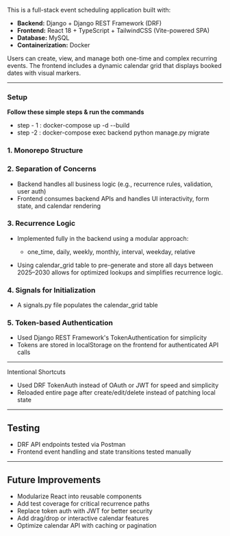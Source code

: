 This is a full-stack event scheduling application built with:

* **Backend:** Django + Django REST Framework (DRF)
* **Frontend:** React 18 + TypeScript + TailwindCSS (Vite-powered SPA)
* **Database:** MySQL
* **Containerization:** Docker

Users can create, view, and manage both one-time and complex recurring events. The frontend includes a dynamic calendar grid that displays booked dates with visual markers.

---
### Setup
**Follow these simple steps & run the commands**
- step - 1 : docker-compose up -d --build
- step -2 : docker-compose exec backend python manage.py migrate

### 1. **Monorepo Structure**


### 2. **Separation of Concerns**

* Backend handles all business logic (e.g., recurrence rules, validation, user auth)
* Frontend consumes backend APIs and handles UI interactivity, form state, and calendar rendering

### 3. **Recurrence Logic**

* Implemented fully in the backend using a modular approach:

  * one_time, daily, weekly, monthly, interval, weekday, relative
* Using calendar_grid table to pre-generate and store all days between 2025–2030 allows for optimized lookups and simplifies recurrence logic.

### 4. **Signals for Initialization**

* A signals.py file populates the calendar_grid table

### 5. **Token-based Authentication**

* Used Django REST Framework's TokenAuthentication for simplicity
* Tokens are stored in localStorage on the frontend for authenticated API calls

---

Intentional Shortcuts

* Used DRF TokenAuth instead of OAuth or JWT for speed and simplicity
* Reloaded entire page after create/edit/delete instead of patching local state


---


## Testing

* DRF API endpoints tested via Postman
* Frontend event handling and state transitions tested manually


---

## Future Improvements

* Modularize React into reusable components
* Add test coverage for critical recurrence paths
* Replace token auth with JWT for better security
* Add drag/drop or interactive calendar features
* Optimize calendar API with caching or pagination


